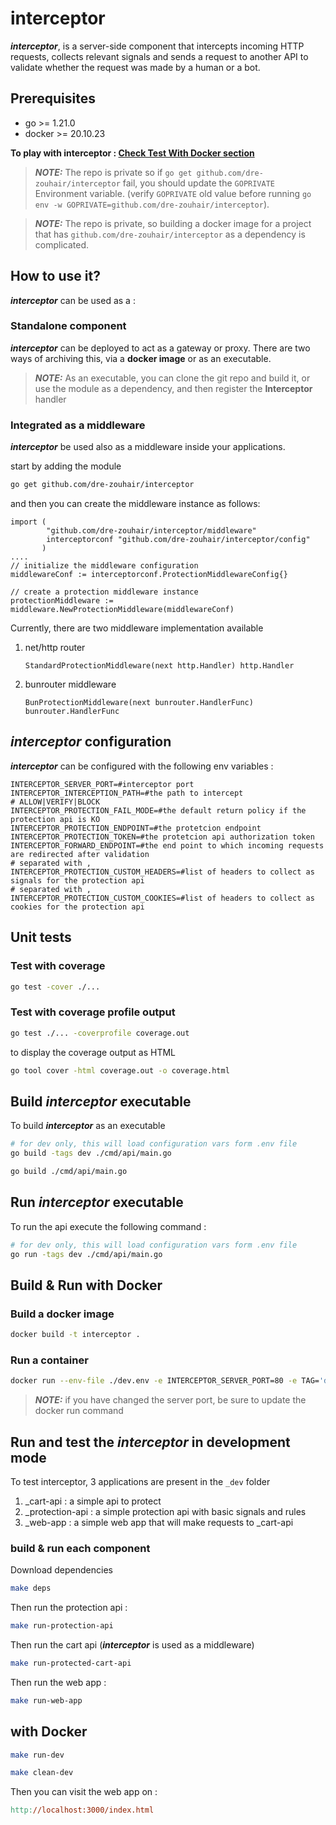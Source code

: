 # interceptor

_**interceptor**_, is a server-side component that intercepts incoming HTTP requests, collects relevant signals and sends a request to another API to validate whether the request was made by a human or a bot.

## Prerequisites

- go >= 1.21.0
- docker >= 20.10.23

**To play with interceptor : [Check Test With Docker section](#with-Docker)**

> **_NOTE:_**  The repo is private so if `go get github.com/dre-zouhair/interceptor` fail, you should update the `GOPRIVATE` Environment variable. (verify `GOPRIVATE` old value before running `go env -w GOPRIVATE=github.com/dre-zouhair/interceptor`).

> **_NOTE:_**  The repo is private, so building a docker image for a project that has `github.com/dre-zouhair/interceptor` as a dependency is complicated.

## How to use it?

_**interceptor**_ can be used as a :

### Standalone component

_**interceptor**_ can be deployed to act as a gateway or proxy. There are two ways of archiving this, via a **docker image** or as an executable.

> **_NOTE:_**  As an executable, you can clone the git repo and build it, or use the module as a dependency, and then register the **Interceptor** handler

### Integrated as a middleware

_**interceptor**_ be used also as a middleware inside your applications.

start by adding the module

```bash
go get github.com/dre-zouhair/interceptor
```
and then you can create the middleware instance as follows:

```text
import (
        "github.com/dre-zouhair/interceptor/middleware"
        interceptorconf "github.com/dre-zouhair/interceptor/config"
       )
....
// initialize the middleware configuration
middlewareConf := interceptorconf.ProtectionMiddlewareConfig{}

// create a protection middleware instance
protectionMiddleware := middleware.NewProtectionMiddleware(middlewareConf)

```
Currently, there are two middleware implementation available

1. net/http router
    ```text
	StandardProtectionMiddleware(next http.Handler) http.Handler
    ```

2. bunrouter middleware
    ```text
    BunProtectionMiddleware(next bunrouter.HandlerFunc) bunrouter.HandlerFunc
    ```

## _**interceptor**_ configuration

_**interceptor**_ can be configured with the following env variables :

```dotenv
INTERCEPTOR_SERVER_PORT=#interceptor port
INTERCEPTOR_INTERCEPTION_PATH=#the path to intercept
# ALLOW|VERIFY|BLOCK
INTERCEPTOR_PROTECTION_FAIL_MODE=#the default return policy if the protection api is KO
INTERCEPTOR_PROTECTION_ENDPOINT=#the protetcion endpoint
INTERCEPTOR_PROTECTION_TOKEN=#the protetcion api authorization token
INTERCEPTOR_FORWARD_ENDPOINT=#the end point to which incoming requests are redirected after validation
# separated with ,
INTERCEPTOR_PROTECTION_CUSTOM_HEADERS=#list of headers to collect as signals for the protection api
# separated with ,
INTERCEPTOR_PROTECTION_CUSTOM_COOKIES=#list of headers to collect as cookies for the protection api
```

## Unit tests

### Test with coverage
```bash
go test -cover ./...
```

### Test with coverage profile output

```bash
go test ./... -coverprofile coverage.out
```

to display the coverage output as HTML

```bash
go tool cover -html coverage.out -o coverage.html
```

## Build **_interceptor_** executable

To build **_interceptor_** as an executable

```bash
# for dev only, this will load configuration vars form .env file
go build -tags dev ./cmd/api/main.go
```

```bash
go build ./cmd/api/main.go
```

## Run **_interceptor_** executable

To run the api execute the following command :
```bash
# for dev only, this will load configuration vars form .env file
go run -tags dev ./cmd/api/main.go
```

## Build & Run with Docker

### Build a docker image

```bash
docker build -t interceptor .
```

### Run a container

```bash
docker run --env-file ./dev.env -e INTERCEPTOR_SERVER_PORT=80 -e TAG='dev' -p 80:80 interceptor
```

> **_NOTE:_**  if you have changed the server port, be sure to update the docker run command


## Run and test the _**interceptor**_ in development mode

To test interceptor, 3 applications are present in the `_dev` folder

1. _cart-api : a simple api to protect
2. _protection-api : a simple protection api with basic signals and rules
3. _web-app : a simple web app that will make requests to _cart-api

### build & run each component

Download dependencies

```bash
make deps
```

Then run the protection api :

```bash
make run-protection-api
```

Then run the cart api (_**interceptor**_ is used as a middleware)

```bash
make run-protected-cart-api
```

Then run the web app :

```bash
make run-web-app
```

## with Docker

```bash
make run-dev
```

```bash
make clean-dev
```

Then you can visit the web app on :

```makefile
http://localhost:3000/index.html
```
